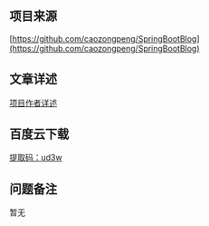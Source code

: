 ## 项目来源
[https://github.com/caozongpeng/SpringBootBlog](https://github.com/caozongpeng/SpringBootBlog)
## 文章详述
[项目作者详述](https://github.com/caozongpeng/SpringBootBlog)
## 百度云下载
[提取码：ud3w](https://pan.baidu.com/s/1vK8SIfpnogFAvZbXKwP5Og)
## 问题备注
暂无